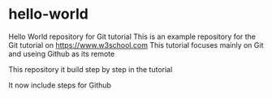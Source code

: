 # hello-world
Hello World repository for Git tutorial
This is an example repository for the Git tutorial on https://www.w3school.com
This tutorial focuses mainly on Git and useing Github as its remote

This repository it build step by step in the tutorial

It now include steps for Github
